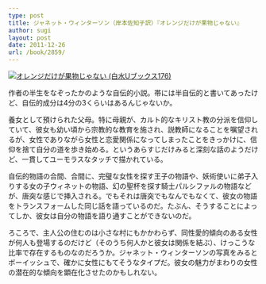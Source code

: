 ```yaml
---
type: post
title: ジャネット・ウィンターソン（岸本佐知子訳）『オレンジだけが果物じゃない』
author: sugi
layout: post
date: 2011-12-26
url: /book/2859/
---
```

<a href="http://www.amazon.co.jp/exec/obidos/ASIN/4560071764/chezsugi-22/ref=nosim/" onclick="_gaq.push(['_trackEvent', 'outbound-article', 'http://www.amazon.co.jp/exec/obidos/ASIN/4560071764/chezsugi-22/ref=nosim/', '']);" name="amazletlink" target="_blank"><img src="http://i1.wp.com/ecx.images-amazon.com/images/I/41ivL4bTsmL._SL160_.jpg?w=660" alt="オレンジだけが果物じゃない (白水Uブックス176)" class="alignleft"  data-recalc-dims="1" /></a>

作者の半生をなぞったかのような自伝的小説。帯には半自伝的と書いてあったけど、自伝的成分は4分の3くらいはあるんじゃないか。

養女として預けられた父母。特に母親が、カルト的なキリスト教の分派を信仰していて、彼女も幼い頃から宗教的な教育を施され、説教師になることを嘱望されるが、女性でありながら女性と恋愛関係になってしまったことをきっかけに、信仰を捨て自分の道を歩き始める。というあらすじだけみると深刻な話のようだけど、一貫してユーモラスなタッチで描かれている。

自伝的物語の合間、合間に、完璧な女性を探す王子の物語や、妖術使いに弟子入りする女の子ウィネットの物語、幻の聖杯を探す騎士パルシファルの物語などが、唐突な感じで挿入される。でもそれは唐突でもなんでもなくて、彼女の物語をトランスフォームした同じ話を語っているのだ。たぶん、そうすることによってしか、彼女は自分の物語を語り通すことができないのだ。

ろころで、主人公の住むのは小さな村にもかかわらず、同性愛的傾向のある女性が何人も登場するのだけど（そのうち何人かと彼女は関係を結ぶ）、けっこうな比率で存在するものなのだろうか。ジャネット・ウィンターソンの写真をみるとボーイッシュで、確かに女性にもてそうなタイプだ。彼女の魅力がまわりの女性の潜在的な傾向を顕在化させたのかもしれない。